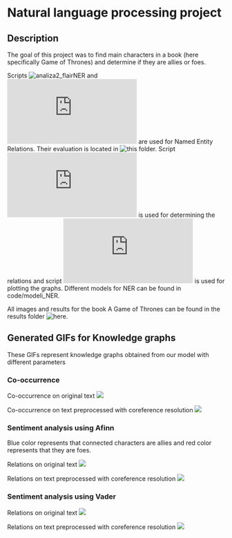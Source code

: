# Natural language processing project

## Description

The goal of this project was to find main characters in a book (here specifically Game of Thrones) and determine if they are allies or foes.

Scripts ![analiza2_flairNER](https://github.com/bosilr/NLP_project/tree/main/code/analiza2_flairNER.ipynb) and ![flairNERForChapters](https://github.com/bosilr/NLP_project/tree/main/code/flairNERForChapters.py) are used for Named Entity Relations. Their evaluation is located in ![this](https://github.com/bosilr/NLP_project/tree/main/code/modeli_NER/NER_results) folder. Script ![sentimentAnalysis](https://github.com/bosilr/NLP_project/tree/main/code/sentimentAnalysis.py) is used for determining the relations and script ![sentimentAnalysisGraphs](https://github.com/bosilr/NLP_project/tree/main/code/sentimentAnalysisGraphs.py) is used for plotting the graphs. Different models for NER can be found in code/modeli_NER.



All images and results for the book A Game of Thrones can be found in the results folder ![here](https://github.com/bosilr/NLP_project/tree/main/results/books/ASongOfIceAndFire/AGOT/). 


## Generated GIFs for Knowledge graphs
These GIFs represent knowledge graphs obtained from our model with different parameters

### Co-occurrence 

Co-occurrence on original text
![](https://github.com/bosilr/NLP_project/blob/main/results/gif/normal_coor_gif.gif)

Co-occurrence on text preprocessed with coreference resolution
![](https://github.com/bosilr/NLP_project/blob/main/results/gif/coref_coor_gif.gif)

### Sentiment analysis using Afinn

Blue color represents that connected characters are allies and red color represents that they are foes.

Relations on original text
![](https://github.com/bosilr/NLP_project/blob/main/results/gif/normal_afinn_gif.gif)

Relations on text preprocessed with coreference resolution
![](https://github.com/bosilr/NLP_project/blob/main/results/gif/coref_afinn_gif.gif)

### Sentiment analysis using Vader
Relations on original text
![](https://github.com/bosilr/NLP_project/blob/main/results/gif/normal_vader_gif.gif)

Relations on text preprocessed with coreference resolution
![](https://github.com/bosilr/NLP_project/blob/main/results/gif/coref_vader_gif.gif)
